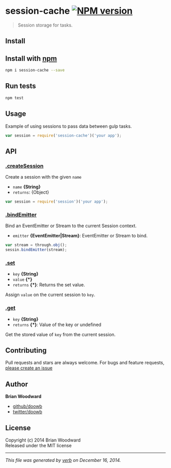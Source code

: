 # session-cache [![NPM version](https://badge.fury.io/js/session-cache.svg)](http://badge.fury.io/js/session-cache)

> Session storage for tasks.

## Install
## Install with [npm](npmjs.org)

```bash
npm i session-cache --save
```

## Run tests

```bash
npm test
```

## Usage

Example of using sessions to pass data between gulp tasks.

```js
var session = require('session-cache')('your app');
```

## API
### [.createSession](index.js#L36)

Create a session with the given `name`

* `name` **{String}**    
* `returns`: {Object}  

```js
var session = require('session')('your app');
```

### [.bindEmitter](index.js#L77)

Bind an EventEmitter or Stream to the current Session context.

* `emitter` **{EventEmitter|Stream}**: EventEmitter or Stream to bind.    

```js
var stream = through.obj();
sessin.bindEmitter(stream);
```

### [.set](index.js#L88)

* `key` **{String}**    
* `value` **{*}**    
* `returns` **{*}**: Returns the set value.  

Assign `value` on the current session to `key`.

### [.get](index.js#L103)

* `key` **{String}**    
* `returns` **{*}**: Value of the key or undefined  

Get the stored value of `key` from the current session.

## Contributing
Pull requests and stars are always welcome. For bugs and feature requests, [please create an issue](https://github.com/doowb/session-cache/issues)

## Author

**Brian Woodward**
 
+ [github/doowb](https://github.com/doowb)
+ [twitter/doowb](http://twitter.com/doowb) 

## License
Copyright (c) 2014 Brian Woodward  
Released under the MIT license

***

_This file was generated by [verb](https://github.com/assemble/verb) on December 16, 2014._
